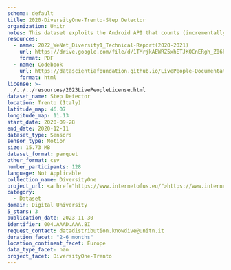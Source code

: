 ```yaml
---
schema: default
title: 2020-DiversityOne-Trento-Step Detector
organization: Unitn
notes: This dataset exploits the Android API that counts (incrementally) the number of steps since the devices booted. The step detector sensor collects an event each time a step is taken by the user. The value reported by the sensor is always one, the fractional part being always zero, and the event timestamp is the time when the user’s foot hit the ground. It is part of Wenet Diversity 1 data collection, which contains data about the everyday life activities of students coming from 8 different universities located in China, Denmark, India, Italy, Mexico, Mongolia, Paraguay and UK. The data were collected via questionnaires, data coming from 27 smartphone sensors associated to thousand self-reported annotations over a period of 4 weeks.
resources:
  - name: 2022_WeNet_Diversity1_Technical-Report(2020-2021)
    url: https://drive.google.com/file/d/1TMrjkAEWRZ5xhETJKOCnERgh_Z06PO2E/view?usp=drive_link
    format: PDF
  - name: Codebook
    url: https://datascientiafoundation.github.io/LivePeople-Documentation/codebooks/2020_DV1_Trento_stepdetector.html
    format: html
license: >-
 ./../../resources/2023LivePeopleLicense.html
dataset_name: Step Detector
location: Trento (Italy)
latitude_map: 46.07
longitude_map: 11.13
start_date: 2020-09-28
end_date: 2020-12-11
dataset_type: Sensors
sensor_type: Motion
size: 15.73 MB
dataset_format: parquet
other_format: csv
number_participants: 128
language: Not Applicable
collection_name: DiversityOne
project_url: <a href="https://www.internetofus.eu/">https://www.internetofus.eu/</a>
category: 
  - Dataset
domain: Digital University
5_stars: 3
publication_date: 2023-11-30
identifier: 004.AAAD.AAA.BI
request_contact: datadistribution.knowdive@unitn.it
duration_facet: "2-6 months"
location_continent_facet: Europe
data_type_facet: nan
project_facet: DiversityOne-Trento
---
```

